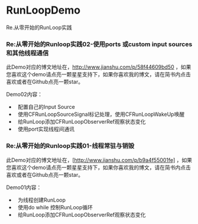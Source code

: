 # RunLoopDemo
Re.从零开始的RunLoop实践

### Re:从零开始的Runloop实践02-使用ports 或custom input sources 和其他线程通信
此Demo对应的博文地址在，http://www.jianshu.com/p/58f44609bd50 ，如果您喜欢这个demo请点亮一颗星星支持下，如果你喜欢我的博文，请在简书内点击喜欢或者在Github点亮一颗star。

Demo02内容：
-    配置自己的Input Source
-    使用CFRunLoopSourceSignal标记处理，使用CFRunLoopWakeUp唤醒
-    给RunLoop添加CFRunLoopObserverRef观察状态变化
-    使用port实现线程间通讯


[1]:	http://www.jianshu.com/p/b9a4f55001fe


### Re:从零开始的Runloop实践01-线程常驻与销毁 
此Demo对应的博文地址在，[http://www.jianshu.com/p/b9a4f55001fe] ，如果您喜欢这个demo请点亮一颗星星支持下，如果你喜欢我的博文，请在简书内点击喜欢或者在Github点亮一颗star。

Demo01内容：
-    为线程创建RunLoop
-    使用do while 控制RunLoop循环
-    给RunLoop添加CFRunLoopObserverRef观察状态变化
  


[1]:	http://www.jianshu.com/p/b9a4f55001fe



